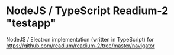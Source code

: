 # NodeJS / TypeScript Readium-2 "testapp"

NodeJS / Electron implementation (written in TypeScript) for https://github.com/readium/readium-2/tree/master/navigator
